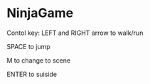 # NinjaGame
Contol key:
LEFT and RIGHT arrow to walk/run

SPACE to jump

M to change to scene

ENTER to suiside
